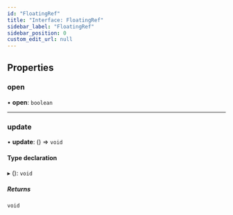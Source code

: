 ```yaml
---
id: "FloatingRef"
title: "Interface: FloatingRef"
sidebar_label: "FloatingRef"
sidebar_position: 0
custom_edit_url: null
---
```


## Properties

### open

• **open**: `boolean`

___

### update

• **update**: () => `void`

#### Type declaration

▸ (): `void`

##### Returns

`void`
